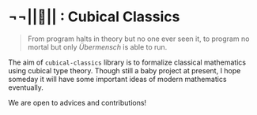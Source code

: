 # ¬¬||🧊|| : Cubical Classics
> From program halts in theory but no one ever seen it,
> to program no mortal but only *Übermensch* is able to run.

The aim of `cubical-classics` library is to formalize classical mathematics using cubical type theory.
Though still a baby project at present, I hope someday it will have some important ideas of modern mathematics eventually.

We are open to advices and contributions!
